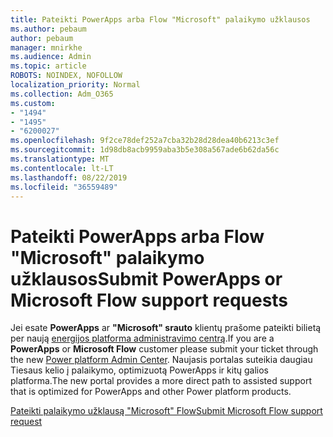 ```yaml
---
title: Pateikti PowerApps arba Flow "Microsoft" palaikymo užklausos
ms.author: pebaum
author: pebaum
manager: mnirkhe
ms.audience: Admin
ms.topic: article
ROBOTS: NOINDEX, NOFOLLOW
localization_priority: Normal
ms.collection: Adm_O365
ms.custom:
- "1494"
- "1495"
- "6200027"
ms.openlocfilehash: 9f2ce78def252a7cba32b28d28dea40b6213c3ef
ms.sourcegitcommit: 1d98db8acb9959aba3b5e308a567ade6b62da56c
ms.translationtype: MT
ms.contentlocale: lt-LT
ms.lasthandoff: 08/22/2019
ms.locfileid: "36559489"
---
```

# <a name="submit-powerapps-or-microsoft-flow-support-requests"></a><span data-ttu-id="5c8bc-102">Pateikti PowerApps arba Flow "Microsoft" palaikymo užklausos</span><span class="sxs-lookup"><span data-stu-id="5c8bc-102">Submit PowerApps or Microsoft Flow support requests</span></span>

<span data-ttu-id="5c8bc-103">Jei esate **PowerApps** ar **"Microsoft" srauto** klientų prašome pateikti bilietą per naują [energijos platforma administravimo centrą](https://admin.powerplatform.microsoft.com/support?newTicket&product=15819).</span><span class="sxs-lookup"><span data-stu-id="5c8bc-103">If you are a **PowerApps** or **Microsoft Flow** customer please submit your ticket through the new [Power platform Admin Center](https://admin.powerplatform.microsoft.com/support?newTicket&product=15819).</span></span> <span data-ttu-id="5c8bc-104">Naujasis portalas suteikia daugiau Tiesaus kelio į palaikymo, optimizuotą PowerApps ir kitų galios platforma.</span><span class="sxs-lookup"><span data-stu-id="5c8bc-104">The new portal provides a more direct path to assisted support that is optimized for PowerApps and other Power platform products.</span></span>

[<span data-ttu-id="5c8bc-105">Pateikti palaikymo užklausą "Microsoft" Flow</span><span class="sxs-lookup"><span data-stu-id="5c8bc-105">Submit Microsoft Flow support request</span></span>](https://admin.powerplatform.microsoft.com/support?newTicket&product=Flow)